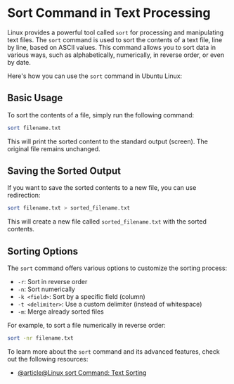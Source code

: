 # Sort Command in Text Processing

Linux provides a powerful tool called `sort` for processing and manipulating text files. The `sort` command is used to sort the contents of a text file, line by line, based on ASCII values. This command allows you to sort data in various ways, such as alphabetically, numerically, in reverse order, or even by date.

Here's how you can use the `sort` command in Ubuntu Linux:

## Basic Usage

To sort the contents of a file, simply run the following command:

```bash
sort filename.txt
```

This will print the sorted content to the standard output (screen). The original file remains unchanged.

## Saving the Sorted Output

If you want to save the sorted contents to a new file, you can use redirection:

```bash
sort filename.txt > sorted_filename.txt
```

This will create a new file called `sorted_filename.txt` with the sorted contents.

## Sorting Options

The `sort` command offers various options to customize the sorting process:

- `-r`: Sort in reverse order
- `-n`: Sort numerically
- `-k <field>`: Sort by a specific field (column)
- `-t <delimiter>`: Use a custom delimiter (instead of whitespace)
- `-m`: Merge already sorted files

For example, to sort a file numerically in reverse order:

```bash
sort -nr filename.txt
```

To learn more about the `sort` command and its advanced features, check out the following resources:

- [@article@Linux sort Command: Text Sorting](https://labex.io/tutorials/linux-linux-sort-command-text-sorting-219196)
